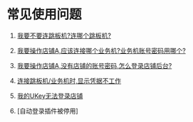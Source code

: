 # 常见使用问题

1. [我要不要连跳板机?连哪个跳板机?](chapter3.md#在内网)

2. [我要操作店铺A,应该连接哪个业务机?业务机账号密码用哪个?]()

3. [我要操作店铺A,没有店铺的账号密码,怎么登录店铺后台?]()

4. [连接跳板机/业务机时,显示凭据不工作]()

5. [我的UKey无法登录店铺]()

6. [自动登录插件被停用]